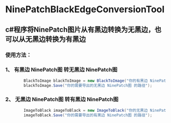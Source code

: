 # NinePatchBlackEdgeConversionTool
## c#程序将NinePatch图片从有黑边转换为无黑边，也可以从无黑边转换为有黑边
### 使用方法：
### 1、 有黑边 NinePatch图 转无黑边 NinePatch图
```cs
        BlackToImage blackToImage = new BlackToImage("你的有黑边 NinePatch图 的路径");
        blackToImage.Save("你的需要导出的无黑边 NinePatch图 的路径");
```
### 2、 无黑边 NinePatch图 转有黑边 NinePatch图
```cs
        ImageToBlack imageToBlack = new ImageToBlack("你的无黑边 NinePatch图 的路径");
        imageToBlack.Save("你的需要导出的有黑边 NinePatch图 的路径");
```
